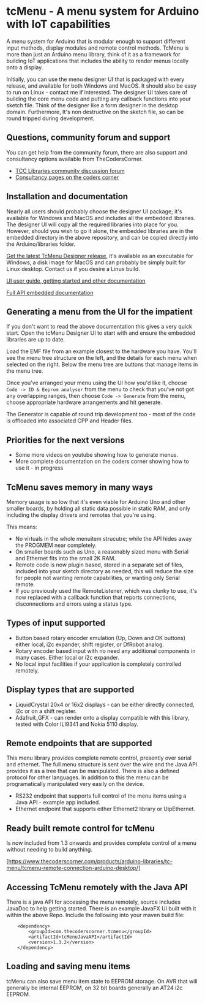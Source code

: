# tcMenu - A menu system for Arduino with IoT capabilities

A menu system for Arduino that is modular enough to support different input methods, display modules and remote control methods. TcMenu is more than just an Arduino menu library, think of it as a framework for building IoT applications that includes the ability to render menus locally onto a display.

Initially, you can use the menu designer UI that is packaged with every release, and available for both Windows and MacOS. It should also be easy to run on Linux - contact me if interested. The designer UI takes care of building the core menu code and putting any callback functions into your sketch file. Think of the designer like a form designer in the desktop domain. Furthermore, It's non destructive on the sketch file, so can be round tripped during development.

## Questions, community forum and support

You can get help from the community forum, there are also support and consultancy options available from TheCodersCorner.

* [TCC Libraries community discussion forum](https://www.thecoderscorner.com/jforum/)
* [Consultancy pages on the coders corner](https://www.thecoderscorner.com/support-services/consultancy/)

## Installation and documentation

Nearly all users should probably choose the designer UI package; it's available for Windows and MacOS and includes all the embedded libraries. The designer UI will copy all the required libraries into place for you. However, should you wish to go it alone, the embedded libraries are in the embedded directory in the above repository, and can be copied directly into the Arduino/libraries folder.

[Get the latest TcMenu Designer release](https://github.com/davetcc/tcMenu/releases), it's available as an executable for Windows, a disk image for MacOS and can probably be simply built for Linux desktop. Contact us if you desire a Linux build.

[UI user guide, getting started and other documentation](https://www.thecoderscorner.com/products/arduino-libraries/tc-menu/)

[Full API embedded documentation](https://www.thecoderscorner.com/ref-docs/tcmenu/html/index.html)

## Generating a menu from the UI for the impatient

If you don't want to read the above documentation this gives a very quick start. Open the tcMenu Designer UI to start with and ensure the embedded libraries are up to date.

Load the EMF file from an example closest to the hardware you have. You'll see the menu tree structure on the left, and the details for each menu when selected on the right. Below the menu tree are buttons that manage items in the menu tree. 

Once you've arranged your menu using the UI how you'd like it, choose `Code -> ID & Eeprom analyser` from the menu
to check that you've not got any overlapping ranges, then choose `Code -> Generate` from the menu, choose appropriate
hardware arrangements and hit generate.

The Generator is capable of round trip development too - most of the code is offloaded into associated CPP and Header files.

## Priorities for the next versions

* Some more videos on youtube showing how to generate menus.
* More complete documentation on the coders corner showing how to use it - in progress

## TcMenu saves memory in many ways

Memory usage is so low that it's even viable for Arduino Uno and other smaller boards, by holding all static data possible in static RAM, and only including the display drivers and remotes that you're using. 

This means:

* No virtuals in the whole menuitem strucutre; while the API hides away the PROGMEM near completely.
* On smaller boards such as Uno, a reasonably sized menu with Serial and Ethernet fits into the small 2K RAM.
* Remote code is now plugin based, stored in a separate set of files, included into your sketch directory as needed, this will reduce the size for people not wanting remote capabilities, or wanting only Serial remote.
* If you previously used the RemoteListener, which was clunky to use, it's now replaced with a callback function that reports connections, disconnections and errors using a status type.

## Types of input supported

* Button based rotary encoder emulation (Up, Down and OK buttons) either local, i2c expander, shift register, or DfRobot analog.  
* Rotary encoder based input with no need any additional components in many cases. Either local or i2c expander.
* No local input facilities if your application is completely controlled remotely.

## Display types that are supported

* LiquidCrystal 20x4 or 16x2 displays - can be either directly connected, i2c or on a shift register.
* Adafruit_GFX - can render onto a display compatible with this library, tested with Color ILI9341 and Nokia 5110 display.

## Remote endpoints that are supported

This menu library provides complete remote control, presently over serial and ethernet. The full menu structure is sent over the wire and the Java API provides it as a tree that can be manipulated. There is also a defined protocol for other languages. In addition to this the menu can be programatically manipulated very easily on the device.

* RS232 endpoint that supports full control of the menu items using a Java API - example app included.
* Ethernet endpoint that supports either Ethernet2 library or UipEthernet.

## Ready built remote control for tcMenu

Is now included from 1.3 onwards and provides complete control of a menu without needing to build anything.

[https://www.thecoderscorner.com/products/arduino-libraries/tc-menu/tcmenu-remote-connection-arduino-desktop/]

## Accessing TcMenu remotely with the Java API

There is a java API for accessing the menu remotely, source includes JavaDoc to help getting started. There is an example JavaFX UI built with it within the above Repo. Include the following into your maven build file:

        <dependency>
            <groupId>com.thecoderscorner.tcmenu</groupId>
            <artifactId>tcMenuJavaAPI</artifactId>
            <version>1.3.2</version>
        </dependency>

## Loading and saving menu items
tcMenu can also save menu item state to EEPROM storage. On AVR that will generally be internal EEPROM, on 32 bit boards generally an AT24 i2c EEPROM. 
